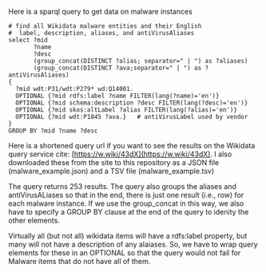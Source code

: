 Here is a sparql query to get data on malware instances

```
# find all Wikidata malware entities and their English
#  label, description, aliases, and antiVirusAliases
select ?mid 
       ?name 
       ?desc
       (group_concat(DISTINCT ?alias; separator=" | ") as ?aliases) 
       (group_concat(DISTINCT ?ava;separator=" | ") as ?antiVirusAliases)
{
  ?mid wdt:P31/wdt:P279* wd:Q14001.
  OPTIONAL {?mid rdfs:label ?name FILTER(lang(?name)='en')}
  OPTIONAL {?mid schema:description ?desc FILTER(lang(?desc)='en')}
  OPTIONAL {?mid skos:altLabel ?alias FILTER(lang(?alias)='en')}
  OPTIONAL {?mid wdt:P1845 ?ava.}   # antiVirusLabel used by vendor
}
GROUP BY ?mid ?name ?desc
```

Here is a shortened query url if you want to see the results on the Wikidata query service cite: [https://w.wiki/43dX](https://w.wiki/43dX).  I also downloaded these from the site to this repository as a JSON file (malware_example.json) and a TSV file (malware_example.tsv)

The query returns 253 results. The query also groups the aliases and antiVirusALiases so that in the end, there is just one result (i.e., row) for each malware instance.  If we use the group_concat in this way, we also have to specify a GROUP BY clause at the end of the query to idenity the other elements.

Virtually all (but not all) wikidata items will have a rdfs:label property, but many will not have a description of any alaiases.
So, we have to wrap query elements for these in an OPTIONAL so that the query would not fail for Malware items that do not have all of them.
